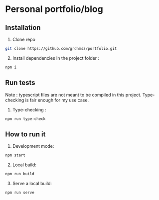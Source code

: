 # Personal portfolio/blog

## Installation

1. Clone repo

```bash
git clone https://github.com/grdnmsz/portfolio.git
```

2. Install dependencies
   In the project folder :

```bash
npm i
```

## Run tests

Note : typescript files are not meant to be compiled in this project. Type-checking is fair enough for my use case.

1. Type-checking :

```bash
npm run type-check
```

## How to run it

1. Development mode:

```bash
npm start
```

2. Local build:

```bash
npm run build
```

3. Serve a local build:

```bash
npm run serve
```

